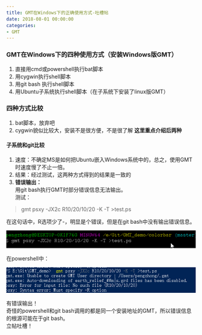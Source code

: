 ```yaml
---
title: GMT在Windows下的正确使用方式-吐槽帖
date: 2018-08-01 00:00:00
categories:
- GMT
---
```

### GMT在Windows下的四种使用方式（安装Windows版GMT）
1.  直接用cmd或powershell执行bat脚本
2. 用cygwin执行shell脚本
3. 用git bash 执行shell脚本
4. 用Ubuntu子系统执行shell脚本（在子系统下安装了linux版GMT）
### 四种方式比较
1. bat脚本，放弃吧
2. cygwin貌似比较大，安装不是很方便，不是很了解
**这里重点介绍后两种**
#### 子系统和git比较
1. 速度：不确定MS是如何把Ubuntu嵌入Windows系统中的，总之，使用GMT时速度慢了不止一倍。
2. 结果：经过测试，这两种方式得到的结果是一致的
3. **错误输出：**  
用git bash执行GMT时部分错误信息无法输出。  
测试：
> gmt psxy -JX2c R10/20/10/20 -K -T >test.ps

在这句话中，R选项少了-，明显是个错误，但是在git bash中没有输出错误信息。

![image.png](imags/7955445-8fa9ee6414cb01ec.png)  

在powershell中：

![image.png](imags/7955445-1f9e76515ba825d4.png)  

有错误输出！    
奇怪的powershell和git bash调用的都是同一个安装地址的GMT，所以错误信息的根源可能在于git bash。  
立帖吐槽！
